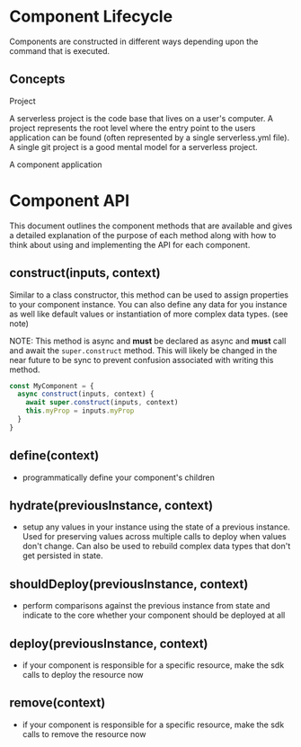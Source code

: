# Component Lifecycle

Components are constructed in different ways depending upon the command that is executed.

## Concepts

Project

A serverless project is the code base that lives on a user's computer. A project represents the root level where the entry point to the users application can be found (often represented by a single serverless.yml file). A single git project is a good mental model for a serverless project.


A component application


# Component API

This document outlines the component methods that are available and gives a detailed explanation of the purpose of each method along with how to think about using and implementing the API for each component.

## construct(inputs, context)

Similar to a class constructor, this method can be used to assign properties to your component instance. You can also define any data for you instance as well like default values or instantiation of more complex data types.  (see note)

NOTE: This method is async and **must** be declared as async and **must** call and await the `super.construct` method. This will likely be changed in the near future to be sync to prevent confusion associated with writing this method.
```js
const MyComponent = {
  async construct(inputs, context) {
    await super.construct(inputs, context)
    this.myProp = inputs.myProp
  }
}
```

## define(context)
  - programmatically define your component's children

## hydrate(previousInstance, context)
- setup any values in your instance using the state of a previous instance. Used for preserving values across multiple calls to deploy when values don't change. Can also be used to rebuild complex data types that don't get persisted in state.  


## shouldDeploy(previousInstance, context)
- perform comparisons against the previous instance from state and indicate to the core whether your component should be deployed at all

## deploy(previousInstance, context)
- if your component is responsible for a specific resource, make the sdk calls to deploy the resource now

## remove(context)
  - if your component is responsible for a specific resource, make the sdk calls to remove the resource now
